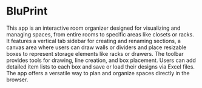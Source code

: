 # BluPrint
 This app is an interactive room organizer designed for visualizing and managing spaces, from entire rooms to specific areas like closets or racks. It features a vertical tab sidebar for creating and renaming sections, a canvas area where users can draw walls or dividers and place resizable boxes to represent storage elements like racks or drawers. The toolbar provides tools for drawing, line creation, and box placement. Users can add detailed item lists to each box and save or load their designs via Excel files. The app offers a versatile way to plan and organize spaces directly in the browser.
